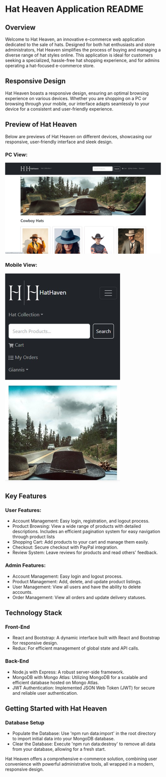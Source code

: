 <h1>Hat Heaven Application README</h1>
<h2>Overview</h2>
Welcome to Hat Heaven, an innovative e-commerce web application dedicated to the sale of hats. Designed for both hat enthusiasts and store administrators, Hat Heaven simplifies the process of buying and managing a diverse range of hat styles online. This application is ideal for customers seeking a specialized, hassle-free hat shopping experience, and for admins operating a hat-focused e-commerce store.
<h2>Responsive Design</h2>
Hat Heaven boasts a responsive design, ensuring an optimal browsing experience on various devices. Whether you are shopping on a PC or browsing through your mobile, our interface adapts seamlessly to your device for a consistent and user-friendly experience.
<h2>Preview of Hat Heaven</h2>
Below are previews of Hat Heaven on different devices, showcasing our responsive, user-friendly interface and sleek design.

<h3>PC View:</h3>

![Screenshot of Hat Heaven on PC](./frontend/src/assets/hat-heaven-pc-view.jpg)

<h3>Mobile View:</h3>

![Screenshot of Hat Heaven on Mobile](./frontend/src/assets/hat-heaven-mobile-view.jpg)

<h2>Key Features</h2>
<h3>User Features:</h3>
<ul>
    <li>Account Management: Easy login, registration, and logout process.</li>
    <li>Product Browsing: View a wide range of products with detailed descriptions. Includes an efficient pagination system for easy navigation through product lists</li>
    <li>Shopping Cart: Add products to your cart and manage them easily.</li>
    <li>Checkout: Secure checkout with PayPal integration.</li>
    <li>Review System: Leave reviews for products and read others' feedback.</li>
</ul>
<h3>Admin Features:</h3>
<ul>
    <li>Account Management: Easy login and logout process.</li>
    <li>Product Management: Add, delete, and update product listings.</li>
    <li>User Management: View all users and have the ability to delete accounts.</li>
    <li>Order Management: View all orders and update delivery statuses.</li>
</ul>
<h2>Technology Stack</h2>
<h3>Front-End</h3>
<ul>
    <li>React and Bootstrap: A dynamic interface built with React and Bootstrap for responsive design.</li>
    <li> Redux: For efficient management of global state and API calls.</li>
</ul>

<h3>Back-End</h3>
<ul>
    <li>Node.js with Express: A robust server-side framework.</li>
    <li>MongoDB with Mongo Atlas: Utilizing MongoDB for a scalable and efficient database hosted on Mongo Atlas.</li>
    <li>JWT Authentication: Implemented JSON Web Token (JWT) for secure and reliable user authentication.</li>
</ul>

<h2>Getting Started with Hat Heaven</h2>
<h3>Database Setup</h3>
<ul>
    <li>Populate the Database: Use 'npm run data:import' in the root directory to import initial data into your MongoDB database.</li>
    <li>Clear the Database: Execute 'npm run data:destroy' to remove all data from your database, allowing for a fresh start.
    </li>
</ul>
Hat Heaven offers a comprehensive e-commerce solution, combining user convenience with powerful administrative tools, all wrapped in a modern, responsive design.
